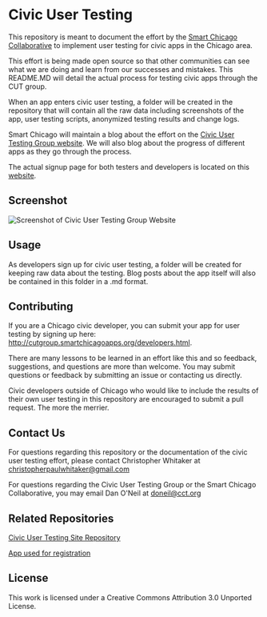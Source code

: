 # Civic User Testing

This repository is meant to document the effort by the [Smart Chicago Collaborative](smartchicagocollaborative.org) to implement user testing for civic apps in the Chicago area. 

This effort is being made open source so that other communities can see what we are doing and learn from our successes and mistakes. This README.MD will detail the actual process for testing civic apps through the CUT group. 

When an app enters civic user testing, a folder will be created in the repository that will contain all the raw data including screenshots of the app, user testing scripts, anonymized testing results and change logs. 

Smart Chicago will maintain a blog about the effort on the [Civic User Testing Group website](http://cutgroup.smartchicagoapps.org). We will also blog about the progress of different apps as they go through the process. 

The actual signup page for both testers and developers is located on this [website](http://cutgroup.smartchicagoapps.org/).

## Screenshot 
![Screenshot of Civic User Testing Group Website ](https://raw.github.com/smartchicago/civic-user-testing/master/cutpic.png)

## Usage

As developers sign up for civic user testing, a folder will be created for keeping raw data about the testing. Blog posts about the app itself will also be contained in this folder in a .md format. 

## Contributing 

If you are a Chicago civic developer, you can submit your app for user testing by signing up here: http://cutgroup.smartchicagoapps.org/developers.html. 

There are many lessons to be learned in an effort like this and so feedback, suggestions, and questions are more than welcome. You may submit questions or feedback by submitting an issue or contacting us directly. 

Civic developers outside of Chicago who would like to include the results of their own user testing in this repository are encouraged to submit a pull request. The more the merrier. 

## Contact Us 

For questions regarding this repository or the documentation of the civic user testing effort, please contact Christopher Whitaker at christopherpaulwhitaker@gmail.com 

For questions regarding the Civic User Testing Group or the Smart Chicago Collaborative, you may email Dan O'Neil at doneil@cct.org

## Related Repositories

[Civic User Testing Site Repository](https://github.com/smartchicago/cutgroup)

[App used for registration](https://github.com/smartchicago/cutgroup-signups)
## License 

This work is licensed under a Creative Commons Attribution 3.0 Unported License.
